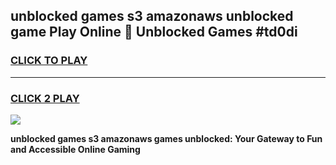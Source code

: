 
## unblocked games s3 amazonaws unblocked game Play Online 👋 Unblocked Games #td0di
<h3>
<a href="https://premium.freeplayer.one?title=unblocked_games_s3_amazonaws&ref=21F">CLICK TO PLAY</a></h3>
<hr>

<h3>
<a href="https://premium.freeplayer.one?title=unblocked_games_s3_amazonaws&ref=21F">CLICK 2 PLAY</a>
  
</h3>

<a href="https://premium.freeplayer.one?title=unblocked_games_s3_amazonaws&ref=21F/"><img src="https://clearcache.store/games.png"></a>


**unblocked games s3 amazonaws games unblocked: Your Gateway to Fun and Accessible Online Gaming**
